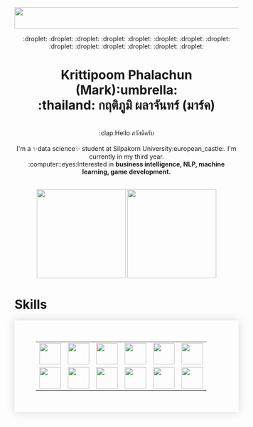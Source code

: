 <img src='https://media.tenor.com/FU9DL__kY4oAAAAd/lofi-rain.gif' style='width:100vw; height:5vw;'>
<p align='center'> :droplet: :droplet: :droplet: :droplet: :droplet: :droplet: :droplet: :droplet: :droplet: :droplet: :droplet: :droplet: :droplet: :droplet:</p>
<h1 align='center'>Krittipoom Phalachun (Mark):umbrella:<br>:thailand: กฤติภูมิ  ผลาจันทร์ (มาร์ค)</h1>

<div align='center'>
  
<p align='center'><br>:clap:Hello สวัสดีครับ<br><br>I'm a ✨data science✨ student at Silpakorn University:european_castle:. I'm currently in my third year.
  <br>:computer::eyes:Interested in <b>business intelligence, NLP, machine learning, game development.</b><br><br>
</p>
  
  <img height='200vh;' src='https://github-readme-stats.vercel.app/api?username=Krittipoom&show_icons=true&theme=algolia'>

  <img height='200vh;' src='https://github-readme-stats.vercel.app/api/top-langs/?username=Krittipoom&theme=algolia&layout=compact'>
  
</div>

<h1>Skills</h1>
<div align='center'>
<table style='border-collapse: collapse;
    box-shadow: 0 0 20px rgba(0, 0, 0, 0.15);
    padding: 3rem;'>
  <tr>
    <td><img style='width:5vw;' src='https://s3.dualstack.us-east-2.amazonaws.com/pythondotorg-assets/media/community/logos/python-logo-only.png'></td>
    <td><img style='width:5vw;' src='https://img.icons8.com/color/512/html-5--v1.png'></td>
    <td><img style='width:5vw;' src='https://cdn4.iconfinder.com/data/icons/social-media-logos-6/512/121-css3-512.png'></td>
    <td><img style='width:5vw;' src='https://upload.wikimedia.org/wikipedia/commons/thumb/6/6a/JavaScript-logo.png/800px-JavaScript-logo.png'></td>
    <td><img style='width:5vw;' src='https://nextviewconsulting.com/sites/default/files/styles/large/public/icons/logo-tableau-cirkel.png?itok=CsAZTLUk'></td>
    <td><img style='width:5vw;' src='https://upload.wikimedia.org/wikipedia/commons/thumb/c/cf/New_Power_BI_Logo.svg/630px-New_Power_BI_Logo.svg.png'></td>
  </tr>
  <tr>
    <td><img style='width:5vw;' src='https://cdn-icons-png.flaticon.com/512/5968/5968313.png'></td>
    <td><img style='width:5vw;' src='https://waikato.github.io/weka-site/images/weka.png'></td>
    <td><img style='width:5vw;' src='https://media.licdn.com/dms/image/C4E0BAQFK5k_r2gO70Q/company-logo_200_200/0/1651579825927?e=2147483647&v=beta&t=QUwyhtuXYl2eeBURvi-p-ApXaLB8LIR46TLtMJOppPo'></td>
    <td><img style='width:5vw;' src='https://cdn.worldvectorlogo.com/logos/django.svg'></td>
    <td><img style='width:5vw;' src='https://cdn-icons-png.flaticon.com/512/888/888850.png?w=1380&t=st=1677687513~exp=1677688113~hmac=17b0f2c2faab37c6220ce87ae83bdec5c70cb5aef27362c7d78e379a30a9cefd'></td>
    <td><img style='width:5vw;' src='https://1000logos.net/wp-content/uploads/2017/03/LINUX-LOGO.png'></td>
  </tr>
</table>
</div>
<br><br>






<!--
**Krittipoom/Krittipoom** is a ✨ _special_ ✨ repository because its `README.md` (this file) appears on your GitHub profile.
-->
